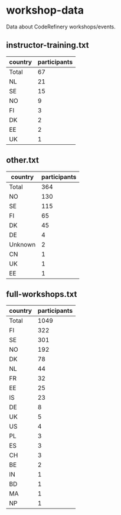 # workshop-data

Data about CodeRefinery workshops/events.


## instructor-training.txt

| country   |   participants |
|-----------|----------------|
| Total     |             67 |
| NL        |             21 |
| SE        |             15 |
| NO        |              9 |
| FI        |              3 |
| DK        |              2 |
| EE        |              2 |
| UK        |              1 |


## other.txt

| country   |   participants |
|-----------|----------------|
| Total     |            364 |
| NO        |            130 |
| SE        |            115 |
| FI        |             65 |
| DK        |             45 |
| DE        |              4 |
| Unknown   |              2 |
| CN        |              1 |
| UK        |              1 |
| EE        |              1 |


## full-workshops.txt

| country   |   participants |
|-----------|----------------|
| Total     |           1049 |
| FI        |            322 |
| SE        |            301 |
| NO        |            192 |
| DK        |             78 |
| NL        |             44 |
| FR        |             32 |
| EE        |             25 |
| IS        |             23 |
| DE        |              8 |
| UK        |              5 |
| US        |              4 |
| PL        |              3 |
| ES        |              3 |
| CH        |              3 |
| BE        |              2 |
| IN        |              1 |
| BD        |              1 |
| MA        |              1 |
| NP        |              1 |
